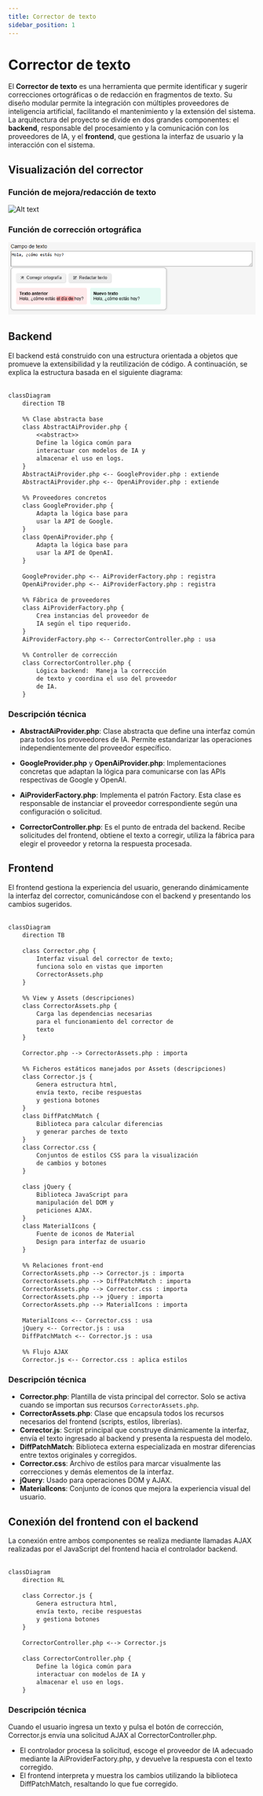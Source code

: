 ```yaml
---
title: Corrector de texto 
sidebar_position: 1
---
```


# Corrector de texto

El **Corrector de texto** es una herramienta que permite identificar y sugerir correcciones ortográficas o de redacción en fragmentos de texto. Su diseño modular permite la integración con múltiples proveedores de inteligencia artificial, facilitando el mantenimiento y la extensión del sistema. La arquitectura del proyecto se divide en dos grandes componentes: el **backend**, responsable del procesamiento y la comunicación con los proveedores de IA, y el **frontend**, que gestiona la interfaz de usuario y la interacción con el sistema.

## Visualización del corrector

### Función de mejora/redacción de texto
![Alt text](redacción.png)

### Función de corrección ortográfica

![Alt text](ortografia.png)

## Backend 

El backend está construido con una estructura orientada a objetos que promueve la extensibilidad y la reutilización de código. A continuación, se explica la estructura basada en el siguiente diagrama:


```mermaid

classDiagram
    direction TB

    %% Clase abstracta base
    class AbstractAiProvider.php {
        <<abstract>>
        Define la lógica común para 
        interactuar con modelos de IA y 
        almacenar el uso en logs.
    }
    AbstractAiProvider.php <-- GoogleProvider.php : extiende
    AbstractAiProvider.php <-- OpenAiProvider.php : extiende

    %% Proveedores concretos
    class GoogleProvider.php {
        Adapta la lógica base para 
        usar la API de Google.
    }
    class OpenAiProvider.php {
        Adapta la lógica base para 
        usar la API de OpenAI.
    }

    GoogleProvider.php <-- AiProviderFactory.php : registra
    OpenAiProvider.php <-- AiProviderFactory.php : registra

    %% Fábrica de proveedores
    class AiProviderFactory.php {
        Crea instancias del proveedor de 
        IA según el tipo requerido.
    }
    AiProviderFactory.php <-- CorrectorController.php : usa

    %% Controller de corrección
    class CorrectorController.php {
        Lógica backend:  Maneja la corrección 
        de texto y coordina el uso del proveedor 
        de IA.
    }

```

### Descripción técnica
- **AbstractAiProvider.php**: Clase abstracta que define una interfaz común para todos los proveedores de IA. Permite estandarizar las operaciones independientemente del proveedor específico.

- **GoogleProvider.php** y **OpenAiProvider.php**: Implementaciones concretas que adaptan la lógica para comunicarse con las APIs respectivas de Google y OpenAI.

- **AiProviderFactory.php**: Implementa el patrón Factory. Esta clase es responsable de instanciar el proveedor correspondiente según una configuración o solicitud.

- **CorrectorController.php**: Es el punto de entrada del backend. Recibe solicitudes del frontend, obtiene el texto a corregir, utiliza la fábrica para elegir el proveedor y retorna la respuesta procesada.

## Frontend

El frontend gestiona la experiencia del usuario, generando dinámicamente la interfaz del corrector, comunicándose con el backend y presentando los cambios sugeridos.

```mermaid

classDiagram
    direction TB

    class Corrector.php {
        Interfaz visual del corrector de texto; 
        funciona solo en vistas que importen 
        CorrectorAssets.php
    }

    %% View y Assets (descripciones)
    class CorrectorAssets.php {
        Carga las dependencias necesarias 
        para el funcionamiento del corrector de 
        texto
    }

    Corrector.php --> CorrectorAssets.php : importa

    %% Ficheros estáticos manejados por Assets (descripciones)
    class Corrector.js {
        Genera estructura html,
        envía texto, recibe respuestas 
        y gestiona botones
    }
    class DiffPatchMatch {
        Biblioteca para calcular diferencias 
        y generar parches de texto
    }
    class Corrector.css {
        Conjuntos de estilos CSS para la visualización 
        de cambios y botones
    }

    class jQuery {
        Biblioteca JavaScript para 
        manipulación del DOM y 
        peticiones AJAX.
    }
    class MaterialIcons {
        Fuente de iconos de Material
        Design para interfaz de usuario
    }

    %% Relaciones front-end
    CorrectorAssets.php --> Corrector.js : importa
    CorrectorAssets.php --> DiffPatchMatch : importa
    CorrectorAssets.php --> Corrector.css : importa
    CorrectorAssets.php --> jQuery : importa
    CorrectorAssets.php --> MaterialIcons : importa

    MaterialIcons <-- Corrector.css : usa
    jQuery <-- Corrector.js : usa
    DiffPatchMatch <-- Corrector.js : usa

    %% Flujo AJAX
    Corrector.js <-- Corrector.css : aplica estilos

```

### Descripción técnica

- **Corrector.php**: Plantilla de vista principal del corrector. Solo se activa cuando se importan sus recursos `CorrectorAssets.php`.
- **CorrectorAssets.php**: Clase que encapsula todos los recursos necesarios del frontend (scripts, estilos, librerías).
- **Corrector.js**: Script principal que construye dinámicamente la interfaz, envía el texto ingresado al backend y presenta la respuesta del modelo.
- **DiffPatchMatch**: Biblioteca externa especializada en mostrar diferencias entre textos originales y corregidos.
- **Corrector.css**: Archivo de estilos para marcar visualmente las correcciones y demás elementos de la interfaz.
- **jQuery**: Usado para operaciones DOM y AJAX.
- **MaterialIcons**: Conjunto de íconos que mejora la experiencia visual del usuario.

## Conexión del frontend con el backend

La conexión entre ambos componentes se realiza mediante llamadas AJAX realizadas por el JavaScript del frontend hacia el controlador backend.

```mermaid

classDiagram
    direction RL

    class Corrector.js {
        Genera estructura html,
        envía texto, recibe respuestas 
        y gestiona botones
    }

    CorrectorController.php <--> Corrector.js

    class CorrectorController.php {
        Define la lógica común para 
        interactuar con modelos de IA y 
        almacenar el uso en logs.
    }

```

### Descripción técnica

Cuando el usuario ingresa un texto y pulsa el botón de corrección, Corrector.js envía una solicitud AJAX al CorrectorController.php.

- El controlador procesa la solicitud, escoge el proveedor de IA adecuado mediante la AiProviderFactory.php, y devuelve la respuesta con el texto corregido.
- El frontend interpreta y muestra los cambios utilizando la biblioteca DiffPatchMatch, resaltando lo que fue corregido.
